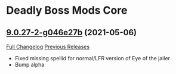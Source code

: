 # Deadly Boss Mods Core

## [9.0.27-2-g046e27b](https://github.com/DeadlyBossMods/DeadlyBossMods/tree/046e27bea44dab2d08becb9c6eaab45717285c89) (2021-05-06)
[Full Changelog](https://github.com/DeadlyBossMods/DeadlyBossMods/compare/9.0.27...046e27bea44dab2d08becb9c6eaab45717285c89) [Previous Releases](https://github.com/DeadlyBossMods/DeadlyBossMods/releases)

- Fixed missing spellid for normal/LFR version of Eye of the jailer  
- Bump alpha  
